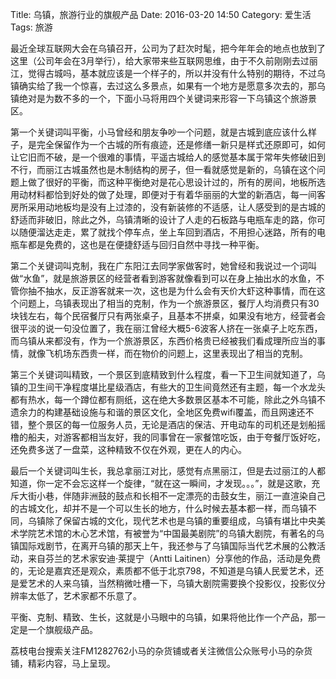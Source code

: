 Title: 乌镇，旅游行业的旗舰产品
Date: 2016-03-20 14:50
Category: 爱生活
Tags: 旅游

最近全球互联网大会在乌镇召开，公司为了赶次时髦，把今年年会的地点也放到了这里（公司年会在3月举行），给大家带来些互联网思维，由于不久前刚刚去过丽江，觉得古城吗，基本就应该是一个样子的，所以并没有什么特别的期待，不过乌镇确实给了我一个惊喜，去过这么多景点，如果有一个地方是愿意多次去的，那乌镇绝对是为数不多的一个，下面小马将用四个关键词来形容一下乌镇这个旅游景区。

第一个关键词叫平衡，小马曾经和朋友争吵一个问题，就是古城到底应该什么样子，是完全保留作为一个古城的所有痕迹，还是修缮一新只是样式还原即可，如何让它旧而不破，是一个很难的事情，平遥古城给人的感觉基本属于常年失修破旧到不行，而丽江古城虽然也是木制结构的房子，但一看就感觉是新的，乌镇在这个问题上做了很好的平衡，而这种平衡绝对是花心思设计过的，所有的房间，地板所选用动材料都恰到好处的做了处理，即便对于有着华丽丽的大堂的新酒店，每一间客房所采用动地板均是没有上过漆的，没有新装修的不适感，让人感受到的是古城的舒适而非破旧，除此之外，乌镇清晰的设计了人走的石板路与电瓶车走的路，你可以随便溜达走走，累了就找个停车点，坐上车回到酒店，不用担心迷路，所有的电瓶车都是免费的，这也是在便捷舒适与回归自然中寻找一种平衡。

第二个关键词叫克制，我在广东阳江去同学家做客时，她曾经和我说过一个词叫做“水鱼”，就是旅游景区的经营者看到游客就像看到可以在身上抽出水的水鱼，不管你抽不抽水，反正游客就来一次，这也是为什么会有天价大虾这种事情，而在这个问题上，乌镇表现出了相当的克制，作为一个旅游景区，餐厅人均消费只有30块钱左右，每个民宿餐厅只有两张桌子，且基本不拼桌，如果没有地方，经营者会很平淡的说一句没位置了，我在丽江曾经大概5-6波客人挤在一张桌子上吃东西，而乌镇从来都没有，作为一个旅游景区，东西价格贵已经被我们看成理所应当的事情，就像飞机场东西贵一样，而在物价的问题上，这里表现出了相当的克制。

第三个关键词叫精致，一个景区到底精致到什么程度，看一下卫生间就知道了，乌镇的卫生间干净程度堪比星级酒店，有些大的卫生间竟然还有主题，每一个水龙头都有热水，每一个蹲位都有厕纸，这在绝大多数景区基本不可能，除此之外乌镇不遗余力的构建基础设施与和谐的景区文化，全地区免费wifi覆盖，而且网速还不错，整个景区的每一位服务人员，无论是酒店的保洁、开电动车的司机还是划船摇橹的船夫，对游客都相当友好，我的同事曾在一家餐馆吃饭，由于夸餐厅饭好吃，还免费多送了一盘菜，这种精致不仅在外观，更在人的内心。

最后一个关键词叫生长，我总拿丽江对比，感觉有点黑丽江，但是去过丽江的人都知道，你一定不会忘这样一个旋律，“就在这一瞬间，才发现。。。”，就是这歌，充斥大街小巷，伴随非洲鼓的鼓点和长相不一定漂亮的击鼓女生，丽江一直渲染自己的古城文化，却并不是一个可以生长的地方，什么时候去基本都一样，而乌镇不同，乌镇除了保留古城的文化，现代艺术也是乌镇的重要组成，乌镇有堪比中央美术学院艺术馆的木心艺术馆，有被誉为“中国最美剧院”的乌镇大剧院，有著名的乌镇国际戏剧节，在离开乌镇的那天上午，我还参与了乌镇国际当代艺术展的公教活动，来自芬兰的艺术家安迪·莱提宁（Antti Laitinen）分享他的作品，活动是免费的，无论是嘉宾还是观众，素质都不低于北京798，不知道是乌镇人民爱艺术，还是爱艺术的人来乌镇，当然稍微吐槽一下，乌镇大剧院需要换个投影仪，投影仪分辨率太低了，艺术家都不乐意了。

平衡、克制、精致、生长，这就是小马眼中的乌镇，如果将他比作一个产品，那一定是一个旗舰级产品。

荔枝电台搜索关注FM1282762小马的杂货铺或者关注微信公众账号小马的杂货铺，精彩内容，马上呈现。

